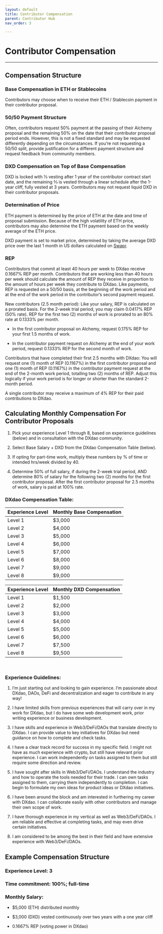 ```yaml
---
layout: default
title: Contributor Compensation
parent: Contributor Hub
nav_order: 3

---
```


# Contributor Compensation

___

## Compensation Structure

### Base Compensation in ETH or Stablecoins 

Contributors may choose when to receive their ETH / Stablecoin payment in their contributor proposal.

### 50/50 Payment Structure

Often, contributors request 50% payment at the passing of their Alchemy proposal and the remaining 50% on the date that their contributor proposal period ends. However, this is not a fixed standard and may be requested differently depending on the circumstances. If you’re not requesting a 50/50 split, provide justification for a different payment structure and request feedback from community members.

### DXD Compensation on Top of Base Compensation

DXD is locked with ⅓ vesting after 1 year of the contributor contract start date, and the remaining ⅔ is vested through a linear schedule after the 1-year cliff, fully vested at 3 years. Contributors may not request liquid DXD in their contributor proposals.

### Determination of Price

ETH payment is determined by the price of ETH at the date and time of proposal submission. Because of the high volatility of ETH price, contributors may also determine the ETH payment based on the weekly average of the ETH price.

DXD payment is set to market price, determined by taking the average DXD price over the last 1 month in US dollars calculated on <a href="https://swapr.eth.limo/#/swap" target="_blank">Swapr</a>. 

### REP

Contributors that commit at least 40 hours per week to DXdao receive 0.1667% REP per month. Contributors that are working less than 40 hours per week should calculate the amount of REP they receive in proportion to the amount of hours per week they contribute to DXdao. Like payments, REP is requested on a 50/50 basis, at the beginning of the work period and at the end of the work period in the contributor’s second payment request.

New contributors (2.5 month period): Like your salary, REP is calculated on a prorated basis. For the 2-week trial period, you may claim 0.0417% REP (50% rate). REP for the first two (2) months of work is prorated to an 80% rate at 0.1333% per month.

-   In the first contributor proposal on Alchemy, request 0.175% REP for your first 1.5 months of work.
    
-   In the contributor payment request on Alchemy at the end of your work period, request 0.1333% REP for the second month of work.

Contributors that have completed their first 2.5 months with DXdao: You will request one (1) month of REP (0.1167%) in the first contributor proposal and one (1) month of REP (0.1167%) in the contributor payment request at the end of the 2-month work period, totalling two (2) months of REP. Adjust this logically if your work period is for longer or shorter than the standard 2-month period.

A single contributor may receive a maximum of 4% REP for their paid contributions to DXdao.

## Calculating Monthly Compensation For Contributor Proposals

1.  Pick your experience Level 1 through 8, based on experience guidelines (below) and in consultation with the DXdao community.
    
2.  Select Base Salary + DXD from the DXdao Compensation Table (below).
    
3.  If opting for part-time work, multiply these numbers by % of time or intended hrs/week divided by 40.
    
4.  Determine 50% of full salary, if during the 2-week trial period, AND determine 80% of salary for the following two (2) months for the first contributor proposal. After the first contributor proposal for 2.5 months of work, salary is paid at 100% rate.

### DXdao Compensation Table:

| Experience Level | Monthly Base Compensation |
|:-----------------|:--------------------------|
| Level 1          | $3,000                    |
| Level 2          | $4,000                    |
| Level 3          | $5,000                    |
| Level 4          | $6,000                    |
| Level 5          | $7,000                    |
| Level 6          | $8,000                    |
| Level 7          | $9,000                    |
| Level 8          | $9,000                    |

| Experience Level | Monthly DXD Compensation |
|:-----------------|:--------------------------|
| Level 1          | $1,500                    |
| Level 2          | $2,000                    |
| Level 3          | $3,000                    |
| Level 4          | $4,000                    |
| Level 5          | $5,000                    |
| Level 6          | $6,000                    |
| Level 7          | $7,500                    |
| Level 8          | $9,500                    |


⠀
### Experience Guidelines:

1.  I’m just starting out and looking to gain experience. I’m passionate about DXdao, DAOs, DeFi and decentralization and eager to contribute in any way!
    
2.  I have limited skills from previous experiences that will carry over in my work for DXdao, but I do have some web development work, prior writing experience or business development.
    
3.  I have skills and experience in Web3/DeFi/DAOs that translate directly to DXdao. I can provide value to key initiatives for DXdao but need guidance on how to complete and check tasks.
    
4.  I have a clear track record for success in my specific field. I might not have as much experience with crypto, but still have relevant prior experience. I can work independently on tasks assigned to them but still require some direction and review.
    
5.  I have sought after skills in Web3/DeFi/DAOs. I understand the industry and how to operate the tools needed for their trade. I can own tasks assigned to them, carrying them independently to completion. I can begin to formulate my own ideas for product ideas or DXdao initiatives.

6. I have been around the block and am interested in furthering my career with DXdao.  I can collaborate easily with other contributors and manage their own scope of work.

7. I have thorough experience in my vertical as well as Web3/DeFi/DAOs. I am reliable and effective at completing tasks, and may even drive certain initiatives.

8. I am considered to be among the best in their field and have extensive experience with Web3/DeFi/DAOs. 

## Example Compensation Structure
    
### **Experience Level**: 3

### **Time commitment**: 100%; full-time

### **Monthly Salary**:
    
-   $5,000 (ETH) distributed monthly
    
-   $3,000 (DXD) vested continuously over two years with a one year cliff
    
-   0.1667% REP (voting power in DXdao)
    





⠀